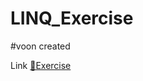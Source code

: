 # LINQ_Exercise
#voon created

Link [🔗Exercise](https://docs.google.com/document/d/1eFmNh9EYudAjnrGACbO2xvWHILGxDgz2pVYhgSXaAGU/edit)

